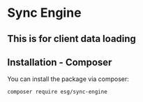 # Sync Engine

## This is for client data loading

## Installation - Composer

You can install the package via composer:

```
composer require esg/sync-engine
```